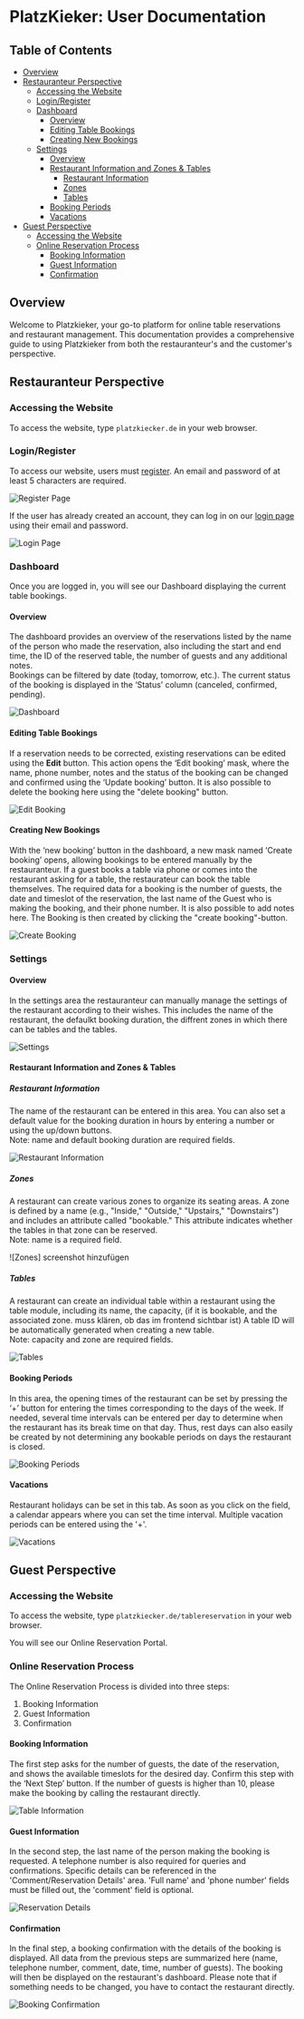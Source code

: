 # PlatzKieker: User Documentation

## Table of Contents
- [Overview](#overview)
- [Restauranteur Perspective](#restauranteur-perspective)
    - [Accessing the Website](#accessing-the-website)
    - [Login/Register](#loginregister)
    - [Dashboard](#dashboard)
        - [Overview](#overview)
        - [Editing Table Bookings](#editing-table-bookings)
        - [Creating New Bookings](#creating-new-bookings)
    - [Settings](#settings)
        - [Overview](#overview-1)
        - [Restaurant Information and Zones & Tables](#restaurant-information-and-zones--tables)
            - [Restaurant Information](#restaurant-information)
            - [Zones](#zones)
            - [Tables](#tables)
        - [Booking Periods](#booking-periods)
        - [Vacations](#vacations)
- [Guest Perspective](#guest-perspective)
    - [Accessing the Website](#accessing-the-website-1)
    - [Online Reservation Process](#online-reservation-process)
        - [Booking Information](#booking-information)
        - [Guest Information](#guest-information)
        - [Confirmation](#confirmation)

## Overview

Welcome to Platzkieker, your go-to platform for online table reservations and restaurant management. This documentation provides a comprehensive guide to using Platzkieker from both the restauranteur's and the customer's perspective. 

## Restauranteur Perspective

### Accessing the Website

To access the website, type `platzkiecker.de` in your web browser.

### Login/Register

To access our website, users must [register](https://platzkiecker.de/register). An email and password of at least 5 characters are required.

![Register Page](images/register.jpg)

If the user has already created an account, they can log in on our [login page](https://platzkiecker.de/login) using their email and password.

![Login Page](images/login.jpg)

### Dashboard

Once you are logged in, you will see our Dashboard displaying the current table bookings.

#### Overview

The dashboard provides an overview of the reservations listed by the name of the person who made the reservation, also including the start and end time, the ID of the reserved table, the number of guests and any additional notes. <br> Bookings can be filtered by date (today, tomorrow, etc.). The current status of the booking is displayed in the ‘Status’ column (canceled, confirmed, pending).

![Dashboard](images/dashboard.png)

#### Editing Table Bookings

If a reservation needs to be corrected, existing reservations can be edited using the **Edit** button. This action opens the ‘Edit booking’ mask, where the name, phone number, notes and the status of the booking can be changed and confirmed using the ‘Update booking’ button. It is also possible to delete the booking here using the "delete booking" button.

![Edit Booking](images/edit_booking.jpg)

#### Creating New Bookings

With the ‘new booking’ button in the dashboard, a new mask named ‘Create booking’ opens, allowing bookings to be entered manually by the restauranteur. If a guest books a table via phone or comes into the restaurant asking for a table, the restaurateur can book the table themselves. The required data for a booking is the number of guests, the date and timeslot of the reservation, the last name of the Guest who is making the booking, and their phone number. It is also possible to add notes here. The Booking is then created by clicking the "create booking"-button.

![Create Booking](images/create_booking.jpg)

### Settings

#### Overview

In the settings area the restauranteur can manually manage the settings of the restaurant according to their wishes. This includes the name of the restaurant, the defaulkt booking duration, the diffrent zones in which there can be tables and the tables.

![Settings](images/settings.png)

#### Restaurant Information and Zones & Tables

##### Restaurant Information

The name of the restaurant can be entered in this area. You can also set a default value for the booking duration in hours by entering a number or using the up/down buttons. <br>
Note: name and default booking duration are required fields.

![Restaurant Information](images/restaurant_information.png)

##### Zones

A restaurant can create various zones to organize its seating areas. A zone is defined by a name (e.g., "Inside," "Outside," "Upstairs," "Downstairs") and includes an attribute called "bookable." This attribute indicates whether the tables in that zone can be reserved. <br>
Note: name is a required field.

![Zones] screenshot hinzufügen

##### Tables

A restaurant can create an individual table within a restaurant using the table module, including its name, the capacity, (if it is bookable, and the associated zone. muss klären, ob das im frontend sichtbar ist) A table ID will be automatically generated when creating a new table. <br>
Note: capacity and zone are required fields.

![Tables](images/tables.png)

#### Booking Periods

In this area, the opening times of the restaurant can be set by pressing the ‘+’ button for entering the times corresponding to the days of the week. If needed, several time intervals can be entered per day to determine when the restaurant has its break time on that day. Thus, rest days can also easily be created by not determining any bookable periods on days the restaurant is closed.


![Booking Periods](images/booking_periods.png)

#### Vacations

Restaurant holidays can be set in this tab. As soon as you click on the field, a calendar appears where you can set the time interval. Multiple vacation periods can be entered using the '+'.

![Vacations](images/vacations.png)

## Guest Perspective

### Accessing the Website

To access the website, type `platzkiecker.de/tablereservation` in your web browser.

You will see our Online Reservation Portal.

### Online Reservation Process

The Online Reservation Process is divided into three steps:
1. Booking Information
2. Guest Information
3. Confirmation

#### Booking Information

The first step asks for the number of guests, the date of the reservation, and shows the available timeslots for the desired day. Confirm this step with the ‘Next Step’ button. If the number of guests is higher than 10, please make the booking by calling the restaurant directly.

![Table Information](images/guest_step1.jpg)

#### Guest Information

In the second step, the last name of the person making the booking is requested. A telephone number is also required for queries and confirmations. Specific details can be referenced in the 'Comment/Reservation Details' area. 'Full name' and 'phone number' fields must be filled out, the 'comment' field is optional.

![Reservation Details](images/guest_step2.jpg)

#### Confirmation

In the final step, a booking confirmation with the details of the booking is displayed. All data from the previous steps are summarized here (name, telephone number, comment, date, time, number of guests). The booking will then be displayed on the restaurant's dashboard. Please note that if something needs to be changed, you have to contact the restaurant directly. 

![Booking Confirmation](images/guest_step3.jpg)
